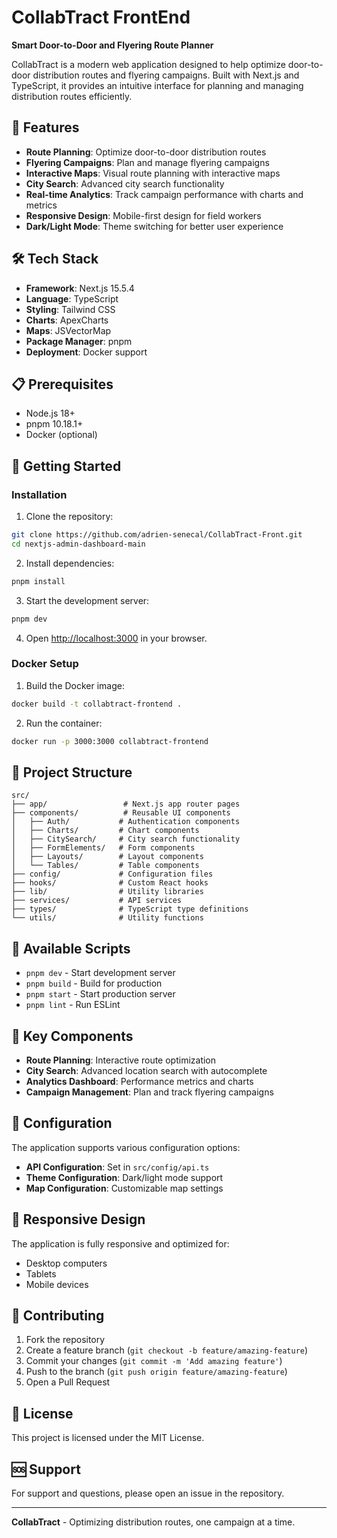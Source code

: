 # CollabTract FrontEnd

**Smart Door-to-Door and Flyering Route Planner**

CollabTract is a modern web application designed to help optimize door-to-door distribution routes and flyering campaigns. Built with Next.js and TypeScript, it provides an intuitive interface for planning and managing distribution routes efficiently.

## 🚀 Features

- **Route Planning**: Optimize door-to-door distribution routes
- **Flyering Campaigns**: Plan and manage flyering campaigns
- **Interactive Maps**: Visual route planning with interactive maps
- **City Search**: Advanced city search functionality
- **Real-time Analytics**: Track campaign performance with charts and metrics
- **Responsive Design**: Mobile-first design for field workers
- **Dark/Light Mode**: Theme switching for better user experience

## 🛠️ Tech Stack

- **Framework**: Next.js 15.5.4
- **Language**: TypeScript
- **Styling**: Tailwind CSS
- **Charts**: ApexCharts
- **Maps**: JSVectorMap
- **Package Manager**: pnpm
- **Deployment**: Docker support

## 📋 Prerequisites

- Node.js 18+
- pnpm 10.18.1+
- Docker (optional)

## 🚀 Getting Started

### Installation

1. Clone the repository:

```bash
git clone https://github.com/adrien-senecal/CollabTract-Front.git
cd nextjs-admin-dashboard-main
```

2. Install dependencies:

```bash
pnpm install
```

3. Start the development server:

```bash
pnpm dev
```

4. Open [http://localhost:3000](http://localhost:3000) in your browser.

### Docker Setup

1. Build the Docker image:

```bash
docker build -t collabtract-frontend .
```

2. Run the container:

```bash
docker run -p 3000:3000 collabtract-frontend
```

## 📁 Project Structure

```
src/
├── app/                 # Next.js app router pages
├── components/          # Reusable UI components
│   ├── Auth/           # Authentication components
│   ├── Charts/         # Chart components
│   ├── CitySearch/     # City search functionality
│   ├── FormElements/   # Form components
│   ├── Layouts/        # Layout components
│   └── Tables/         # Table components
├── config/             # Configuration files
├── hooks/              # Custom React hooks
├── lib/                # Utility libraries
├── services/           # API services
├── types/              # TypeScript type definitions
└── utils/              # Utility functions
```

## 🎯 Available Scripts

- `pnpm dev` - Start development server
- `pnpm build` - Build for production
- `pnpm start` - Start production server
- `pnpm lint` - Run ESLint

## 🌟 Key Components

- **Route Planning**: Interactive route optimization
- **City Search**: Advanced location search with autocomplete
- **Analytics Dashboard**: Performance metrics and charts
- **Campaign Management**: Plan and track flyering campaigns

## 🔧 Configuration

The application supports various configuration options:

- **API Configuration**: Set in `src/config/api.ts`
- **Theme Configuration**: Dark/light mode support
- **Map Configuration**: Customizable map settings

## 📱 Responsive Design

The application is fully responsive and optimized for:

- Desktop computers
- Tablets
- Mobile devices

## 🤝 Contributing

1. Fork the repository
2. Create a feature branch (`git checkout -b feature/amazing-feature`)
3. Commit your changes (`git commit -m 'Add amazing feature'`)
4. Push to the branch (`git push origin feature/amazing-feature`)
5. Open a Pull Request

## 📄 License

This project is licensed under the MIT License.

## 🆘 Support

For support and questions, please open an issue in the repository.

---

**CollabTract** - Optimizing distribution routes, one campaign at a time.
